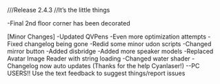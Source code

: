 ///Release 2.4.3
//It’s the little things

-Final 2nd floor corner has been decorated

[Minor Changes]
-Updated QVPens
-Even more optimization attempts
-Fixed changelog being gone
-Redid some minor udon scripts
-Changed mirror button
-Added disbridge
-Added more speaker models
-Replaced Avatar Image Reader with string loading
-Changed water shader
-Changelog now auto updates (Thanks for the help Cyanlaser!)
--PC USERS!! Use the text feedback to suggest things/report issues